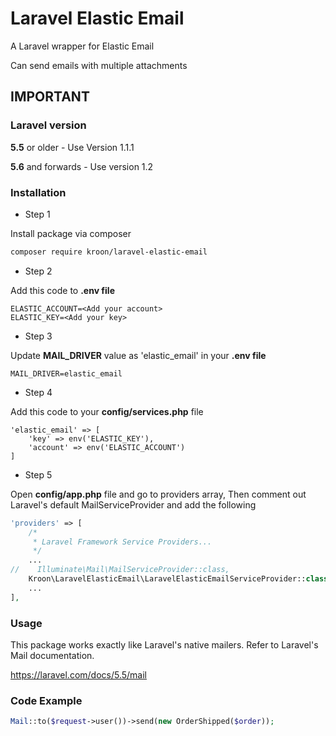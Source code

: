 # Laravel Elastic Email #

A Laravel wrapper for Elastic Email

Can send emails with multiple attachments

## IMPORTANT
### Laravel version
**5.5** or older - Use Version 1.1.1

**5.6** and forwards - Use version 1.2

### Installation ###

* Step 1

Install package via composer 

```bash
composer require kroon/laravel-elastic-email
```
* Step 2

Add this code to **.env file**
```
ELASTIC_ACCOUNT=<Add your account>
ELASTIC_KEY=<Add your key>
```
* Step 3

Update **MAIL_DRIVER** value as 'elastic_email' in your **.env file**
```
MAIL_DRIVER=elastic_email
```

* Step 4

Add this code to your **config/services.php** file
```
'elastic_email' => [
	'key' => env('ELASTIC_KEY'),
	'account' => env('ELASTIC_ACCOUNT')
]
```
* Step 5

Open **config/app.php** file and go to providers array, Then comment out Laravel's default MailServiceProvider and add the following
```php
'providers' => [
    /*
     * Laravel Framework Service Providers...
     */
    ...
//    Illuminate\Mail\MailServiceProvider::class,
    Kroon\LaravelElasticEmail\LaravelElasticEmailServiceProvider::class,
    ...
],
```

### Usage ###

This package works exactly like Laravel's native mailers. Refer to Laravel's Mail documentation.

https://laravel.com/docs/5.5/mail

### Code Example ###
```php
Mail::to($request->user())->send(new OrderShipped($order));
```
